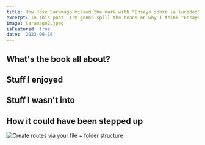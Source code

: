 ```yaml
---
title: How José Saramago missed the mark with "Ensayo sobre la lucidez"
excerpt: In this post, I'm gonna spill the beans on why I think "Ensayo sobre la lucidez" is a missed opportunity and how, in my opinion, it could have been done way better.
image: saramago2.jpeg
isFeatured: true
date: '2023-06-16'
---
```


## What's the book all about?


## Stuff I enjoyed

## Stuff I wasn't into

## How it could have been stepped up

![Create routes via your file + folder structure](saramago1.jpeg)

